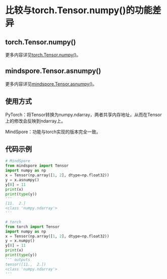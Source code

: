 # 比较与torch.Tensor.numpy()的功能差异

## torch.Tensor.numpy()

更多内容详见[torch.Tensor.numpy()](https://pytorch.org/docs/stable/generated/torch.Tensor.numpy.html)。

## mindspore.Tensor.asnumpy()

更多内容详见[mindspore.Tensor.asnumpy()](https://mindspore.cn/docs/zh-CN/r1.8/api_python/mindspore/mindspore.Tensor.html#mindspore.Tensor.asnumpy)。

## 使用方式

PyTorch：将Tensor转换为numpy.ndarray，两者共享内存地址，从而在Tensor上的修改会反映到ndarray上。

MindSpore：功能与torch实现的版本完全一致。

## 代码示例

```python
# MindSpore
from mindspore import Tensor
import numpy as np
x = Tensor(np.array([1, 2], dtype=np.float32))
y = x.asnumpy()
y[0] = 11
print(x)
print(type(y))
'''
[11.  2.]
<class 'numpy.ndarray'>
'''

# torch
from torch import Tensor
import numpy as np
x = Tensor(np.array([1, 2], dtype=np.float32))
y = x.numpy()
y[0] = 11
print(x)
print(type(y))
''' outputs
tensor([11.,  2.])
<class 'numpy.ndarray'>
'''
```
